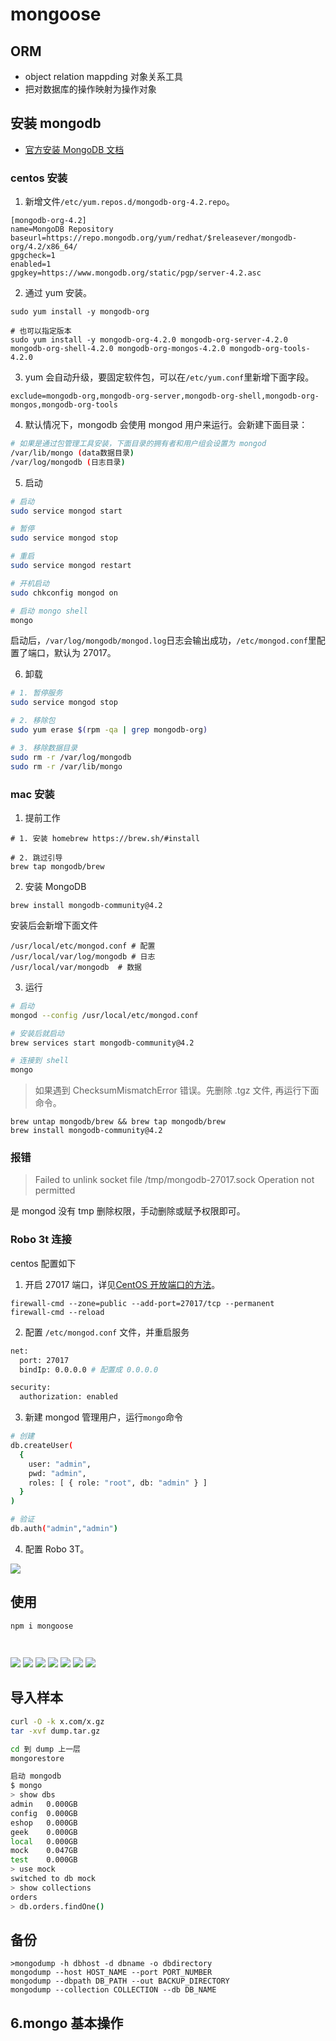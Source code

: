 # mongoose

## ORM

-   object relation mappding 对象关系工具
-   把对数据库的操作映射为操作对象

## 安装 mongodb

-   [官方安装 MongoDB 文档](https://docs.mongodb.com/manual/administration/install-community/)

### centos 安装

1. 新增文件`/etc/yum.repos.d/mongodb-org-4.2.repo`。

```
[mongodb-org-4.2]
name=MongoDB Repository
baseurl=https://repo.mongodb.org/yum/redhat/$releasever/mongodb-org/4.2/x86_64/
gpgcheck=1
enabled=1
gpgkey=https://www.mongodb.org/static/pgp/server-4.2.asc
```

2. 通过 yum 安装。

```
sudo yum install -y mongodb-org

# 也可以指定版本
sudo yum install -y mongodb-org-4.2.0 mongodb-org-server-4.2.0 mongodb-org-shell-4.2.0 mongodb-org-mongos-4.2.0 mongodb-org-tools-4.2.0
```

3. yum 会自动升级，要固定软件包，可以在`/etc/yum.conf`里新增下面字段。

```
exclude=mongodb-org,mongodb-org-server,mongodb-org-shell,mongodb-org-mongos,mongodb-org-tools
```

4. 默认情况下，mongodb 会使用 mongod 用户来运行。会新建下面目录：

```bash
# 如果是通过包管理工具安装，下面目录的拥有者和用户组会设置为 mongod
/var/lib/mongo (data数据目录)
/var/log/mongodb (日志目录)
```

5. 启动

```bash
# 启动
sudo service mongod start

# 暂停
sudo service mongod stop

# 重启
sudo service mongod restart

# 开机启动
sudo chkconfig mongod on

# 启动 mongo shell
mongo
```

启动后，`/var/log/mongodb/mongod.log`日志会输出成功，`/etc/mongod.conf`里配置了端口，默认为 27017。

6. 卸载

```bash
# 1. 暂停服务
sudo service mongod stop

# 2. 移除包
sudo yum erase $(rpm -qa | grep mongodb-org)

# 3. 移除数据目录
sudo rm -r /var/log/mongodb
sudo rm -r /var/lib/mongo
```

### mac 安装

1. 提前工作

```
# 1. 安装 homebrew https://brew.sh/#install

# 2. 跳过引导
brew tap mongodb/brew
```

2.  安装 MongoDB

```
brew install mongodb-community@4.2
```

安装后会新增下面文件

```
/usr/local/etc/mongod.conf # 配置
/usr/local/var/log/mongodb # 日志
/usr/local/var/mongodb  # 数据
```

3. 运行

```bash
# 启动
mongod --config /usr/local/etc/mongod.conf

# 安装后就启动
brew services start mongodb-community@4.2

# 连接到 shell
mongo
```

> 如果遇到 ChecksumMismatchError 错误。先删除 .tgz 文件, 再运行下面命令。

```
brew untap mongodb/brew && brew tap mongodb/brew
brew install mongodb-community@4.2
```

### 报错

> Failed to unlink socket file /tmp/mongodb-27017.sock Operation not permitted

是 mongod 没有 tmp 删除权限，手动删除或赋予权限即可。

### Robo 3t 连接

centos 配置如下

1. 开启 27017 端口，详见[CentOS 开放端口的方法](https://www.cnblogs.com/inos/p/10985042.html)。

```
firewall-cmd --zone=public --add-port=27017/tcp --permanent
firewall-cmd --reload
```

2. 配置 `/etc/mongod.conf` 文件，并重启服务

```bash
net:
  port: 27017
  bindIp: 0.0.0.0 # 配置成 0.0.0.0

security:
  authorization: enabled
```

3. 新建 mongod 管理用户，运行`mongo`命令

```bash
# 创建
db.createUser(
  {
    user: "admin",
    pwd: "admin",
    roles: [ { role: "root", db: "admin" } ]
  }
)

# 验证
db.auth("admin","admin")
```

4. 配置 Robo 3T。

![](./imgs/robo3t-connect.png)

## 使用

```
npm i mongoose
```

```

```

## 

![](2019-12-28-18-17-39.png)
![](2019-12-28-18-22-06.png)
![](2019-12-28-18-24-35.png)
![](2019-12-28-18-24-57.png)
![](2019-12-28-18-26-33.png)
![](2019-12-28-18-27-13.png)
![](2019-12-28-18-29-25.png)


## 导入样本

```sh
curl -O -k x.com/x.gz
tar -xvf dump.tar.gz

cd 到 dump 上一层
mongorestore

启动 mongodb
$ mongo
> show dbs
admin   0.000GB
config  0.000GB
eshop   0.000GB
geek    0.000GB
local   0.000GB
mock    0.047GB
test    0.000GB
> use mock
switched to db mock
> show collections
orders
> db.orders.findOne()
```

## 备份

```
>mongodump -h dbhost -d dbname -o dbdirectory
mongodump --host HOST_NAME --port PORT_NUMBER	
mongodump --dbpath DB_PATH --out BACKUP_DIRECTORY	
mongodump --collection COLLECTION --db DB_NAME	
```


## 6.mongo 基本操作